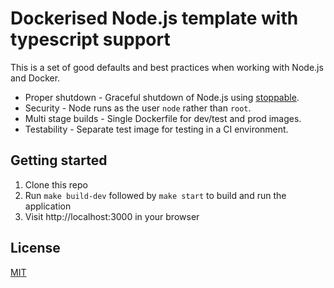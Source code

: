 # Dockerised Node.js template with typescript support

This is a set of good defaults and best practices when working with Node.js and Docker.

* Proper shutdown - Graceful shutdown of Node.js using [stoppable](https://github.com/hunterloftis/stoppable).
* Security - Node runs as the user `node` rather than `root`.
* Multi stage builds - Single Dockerfile for dev/test and prod images.
* Testability - Separate test image for testing in a CI environment.

## Getting started

1. Clone this repo
2. Run `make build-dev` followed by `make start` to build and run the application
3. Visit http://localhost:3000 in your browser

## License

[MIT](LICENSE)
